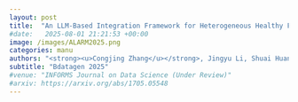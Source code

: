 ```yaml
---
layout: post
title:  "An LLM-Based Integration Framework for Heterogeneous Healthy Food Policy Data Extraction"
#date:   2025-08-01 21:21:53 +00:00
image: /images/ALARM2025.png
categories: manu
authors: "<strong><u>Congjing Zhang</u></strong>, Jingyu Li, Shuai Huang, Yanfang Su"
subtitle: "Bdatagen 2025"
#venue: "INFORMS Journal on Data Science (Under Review)"
#arxiv: https://arxiv.org/abs/1705.05548
---
```



